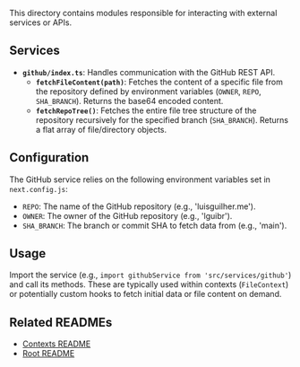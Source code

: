
This directory contains modules responsible for interacting with external services or APIs.

## Services

-   **`github/index.ts`**: Handles communication with the GitHub REST API.
    -   **`fetchFileContent(path)`**: Fetches the content of a specific file from the repository defined by environment variables (`OWNER`, `REPO`, `SHA_BRANCH`). Returns the base64 encoded content.
    -   **`fetchRepoTree()`**: Fetches the entire file tree structure of the repository recursively for the specified branch (`SHA_BRANCH`). Returns a flat array of file/directory objects.

## Configuration

The GitHub service relies on the following environment variables set in `next.config.js`:

-   `REPO`: The name of the GitHub repository (e.g., 'luisguilher.me').
-   `OWNER`: The owner of the GitHub repository (e.g., 'lguibr').
-   `SHA_BRANCH`: The branch or commit SHA to fetch data from (e.g., 'main').

## Usage

Import the service (e.g., `import githubService from 'src/services/github'`) and call its methods. These are typically used within contexts (`FileContext`) or potentially custom hooks to fetch initial data or file content on demand.

## Related READMEs

-   [Contexts README](../contexts/README.md)
-   [Root README](../../README.md)